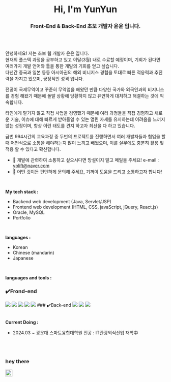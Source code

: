 <h1 align="center">Hi, I'm YunYun</h1>
<h3 align="center">
  Front-End & Back-End 초보 개발자 윤윤 입니다.
</h3>
<br /><br />
<p>
안녕하세요!
저는 초보 웹 개발자 윤윤 입니다. <br>
현재의 풀스택 과정을 공부하고 있고 이달(3월) 내로 수료할 예정이며, 기회가 된다면 여러가지 개발 언어와 툴을 통한 개발의 기회를 얻고 싶습니다.<br>
다년간 중국과 일본 등등 아시아권의 해외 비니지스 경험을 토대로 빠른 적응력과 추진력을 가지고 있으며, 긍정적인 성격 입니다.<br>
  
전공이 국제무역이고 꾸준히 무역업을 해왔던 만큼 다양한 국가와 외국인과의 비지니스를 경험 해왔기 때문에 돌발 상황에 당황하지 않고
유연하게 대처하고 해결하는 것에 익숙합니다.<br>

타인에게 맡기지 않고 직접 사업을 경영했기 때문에 여러 과정들을 직접 경험하고 새로운 기술, 이슈에 대해 빠르게 받아들일 수 있는
열린 자세를 유지하는데 어려움을 느끼지 않는 성정이며, 항상 이런 태도를 견지 하고자 최선을 다 하고 있습니다.<br>

금번 994시간의 교육과정 중 두번의 프로젝트를 진행하면서 여러 개발자들과 협업을 할 때 어떤식으로 소통을 해야하는지 많이 느끼고
배웠으며, 이를 실무에도 충분히 활용 및 적용 할 수 있다고 확신합니다.
</p>
  
- 💼 개발에 관련하여 소통하고 싶으시다면 망설이지 말고 메일을 주세요! e-mail : yplift@naver.com
- 💬 어떤 것이든 편안하게 문의해 주세요, 기꺼이 도움을 드리고 소통하고자 합니다!
<br>

**My tech stack :**  
- Backend web development (Java, Servlet/JSP)
- Frontend web development (HTML, CSS, javaScript, jQuery, React.js)
- Oracle, MySQL
- Portfolio
<br>

**languages :**
- Korean
- Chinese (mandarin)
- Japanese
<br>

**languages and tools :**

### ✔️Frond-end
<img src="https://img.shields.io/badge/html5-E34F26?style=for-the-badge&logo=html5&logoColor=white"> 
<img src="https://img.shields.io/badge/css-1572B6?style=for-the-badge&logo=css3&logoColor=white">
<img src="https://img.shields.io/badge/javascript-F7DF1E?style=for-the-badge&logo=javascript&logoColor=black"> 
<img src="https://img.shields.io/badge/jquery-0769AD?style=for-the-badge&logo=jquery&logoColor=white">
<img src="https://img.shields.io/badge/react-61DAFB?style=for-the-badge&logo=react&logoColor=black"> 
### ✔️Back-end
<img src="https://img.shields.io/badge/java-007396?style=for-the-badge&logo=java&logoColor=white"> 
<img src="https://img.shields.io/badge/node.js-339933?style=for-the-badge&logo=Node.js&logoColor=white">
<img src="https://img.shields.io/badge/oracle-F80000?style=for-the-badge&logo=oracle&logoColor=white"> 

<!-- 뱃지 사용방법 -->
  <!-- 뱃지 아이콘 사이트 -->
  <!--   <img src="https://img.shields.io/badge/{내용}-{배경 색깔}?style={스타일}&logo={로고이름}&logoColor={로고 색깔}"/> -->
  
<!-- <p><img src="https://img.shields.io/badge/HTML5-E34F26?style=flat&logo=html5&logoColor=white"/>&nbsp;&nbsp;<img src="https://img.shields.io/badge/CSS3-1572B6?style=flat&logo=css3&logoColor=white"/>&nbsp;&nbsp;<img src="https://img.shields.io/badge/JavaScript-gray?style=flat&logo=JavaScript&logoColor=F7DF1E"/>&nbsp;&nbsp;<img src="https://img.shields.io/badge/jQuery-0769AD?style=flat&logo=jQuery&logoColor=339933"/>&nbsp;&nbsp;<img src="https://img.shields.io/badge/React-white?style=flat&logo=React&logoColor=61DAFB"/></p>
<img src="https://img.shields.io/badge/node.js-339933?style=for-the-badge&logo=Node.js&logoColor=white">
<p><img src="https://img.shields.io/badge/Oracle-F80000?style=flat&logo=Oracle&logoColor=4479A1"/>&nbsp;&nbsp;<img src="https://img.shields.io/badge/JAVA-8F0000?style=flat&logo&logoColor=4479A1"/></p>

<p><img src="https://img.shields.io/badge/Notion-ffffff?style=flat&logo=Notion&logoColor=black"/>&nbsp;&nbsp;<img src="https://img.shields.io/badge/GitHub-gray?style=flat&logo=GitHub&logoColor=black"/>&nbsp;&nbsp;
<code><img height="20" src="https://raw.githubusercontent.com/github/explore/80688e429a7d4ef2fca1e82350fe8e3517d3494d/topics/javascript/javascript.png"></code>
<code><img height="20" src="https://raw.githubusercontent.com/github/explore/80688e429a7d4ef2fca1e82350fe8e3517d3494d/topics/react/react.png"></code>
<code><img height="20" src="https://raw.githubusercontent.com/github/explore/80688e429a7d4ef2fca1e82350fe8e3517d3494d/topics/nodejs/nodejs.png"></code>
<code><img height="20" src="https://raw.githubusercontent.com/github/explore/80688e429a7d4ef2fca1e82350fe8e3517d3494d/topics/mysql/mysql.png"></code> -->
<br>
<br>

**Current Doing :** 

- 2024.03 ~ 광운대 스마트융합대학원 전공 : IT관광외식산업 재학中
<br /><br />


<br />

### hey there 
<a href="http://yplift.dothome.co.kr/">
  <img align="left" alt="Abhishek's Instagram" width="22px" src="https://raw.githubusercontent.com/hussainweb/hussainweb/main/icons/instagram.png" />
</a>

